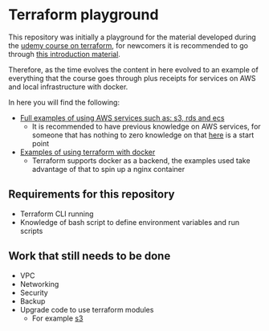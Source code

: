 # Terraform playground

This repository was initially a playground for the material developed during the
[udemy course on terraform](https://marabesi.com/certification/2021/08/07/terraform-hashicorp-certification.html), for
newcomers it is recommended to go through [this introduction material](https://www.goodreads.com/book/show/42589303-terraform).

Therefore, as the time evolves the content in here evolved to an example of everything that the course goes through plus
receipts for services on AWS and local infrastructure with docker.

In here you will find the following:

- [Full examples of using AWS services such as: s3, rds and ecs](./aws-infrastructure)
  - It is recommended to have previous knowledge on AWS services, for someone that has nothing to zero knowledge on that [here](https://marabesi.com/aws/ccp/1-cloud-practitioner-notes.html) is a start point
- [Examples of using terraform with docker](./docker)
  - Terraform supports docker as a backend, the examples used take advantage of that to spin up a nginx container

## Requirements for this repository

- Terraform CLI running
- Knowledge of bash script to define environment variables and run scripts

## Work that still needs to be done

- VPC
- Networking
- Security
- Backup
- Upgrade code to use terraform modules
  - For example [s3](https://registry.terraform.io/modules/terraform-aws-modules/s3-bucket/aws/latest)
